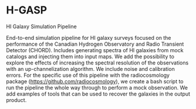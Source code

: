 # H-GASP
HI Galaxy Simulation Pipeline

End-to-end simulation pipeline for HI galaxy surveys focused on the performance of the Canadian Hydrogen Observatory and Radio Transient Detector (CHORD). Includes generating spectra of HI galaxies from mock catalogs and injecting them into input maps. We add the possibility to explore the effects of increasing the spectral resolution of the observations with an up-channelization algorithm. We include noise and calibration errors. For the specific use of this pipeline with the radiocosmology package (https://github.com/radiocosmology), we create a bash script to run the pipeline the whole way through to perform a mock observation. We add examples of tools that can be used to recover the galaxies in the output product.
